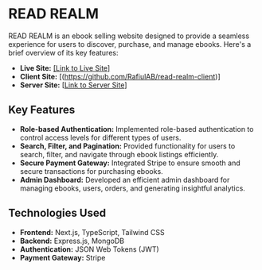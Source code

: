 # READ REALM

READ REALM is an ebook selling website designed to provide a seamless experience for users to discover, purchase, and manage ebooks. Here's a brief overview of its key features:

- **Live Site:** [[Link to Live Site]](https://read-realm.vercel.app/)
- **Client Site:** [(https://github.com/RafiulAB/read-realm-client)]
- **Server Site:** [[Link to Server Site](https://github.com/RafiulAB/read-realm-server)]

## Key Features

- **Role-based Authentication:** Implemented role-based authentication to control access levels for different types of users.
- **Search, Filter, and Pagination:** Provided functionality for users to search, filter, and navigate through ebook listings efficiently.
- **Secure Payment Gateway:** Integrated Stripe to ensure smooth and secure transactions for purchasing ebooks.
- **Admin Dashboard:** Developed an efficient admin dashboard for managing ebooks, users, orders, and generating insightful analytics.

## Technologies Used

- **Frontend:** Next.js, TypeScript, Tailwind CSS
- **Backend:** Express.js, MongoDB
- **Authentication:** JSON Web Tokens (JWT)
- **Payment Gateway:** Stripe


